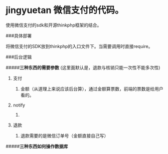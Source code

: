 # jingyuetan 微信支付的代码。 

使用微信支付的sdk和开源thinkphp框架的结合。 

###具体部署

将微信支付的SDK放到thinkphp的入口文件下。当需要调用时直接require。

###后台逻辑

#####**三种东西的需要参数**
(这里面默认是，退款与核销只能一次性不能多次性)


1.  支付
 
     1.    金额（从道理上来说应该后台算），通过金额算票数，前端的票数是给用户看的。
2.  notify

     1.        
3.  退款

     1.   退款需要的是微信订单号（金额直接自己写）

#####**三种东西如何操作数据库**
